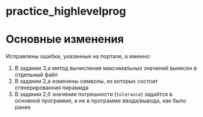 # practice_highlevelprog

# Основные изменения
Исправлены ошибки, указанные на портале, а именно:
1. В задании 3,а метод вычисления максимальных значений вынесен в отдельный файл
2. В задании 2,а изменены символы, из которых состоит сгенерированная пирамида
3. В задании 2,б значении погрешности (`tolerance`) задаётся в основной программе, а не в программе ввода/вывода, как было ранее
